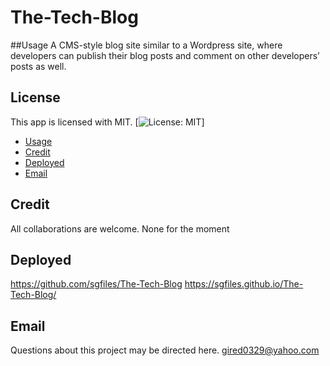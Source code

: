 # The-Tech-Blog

##Usage
A CMS-style blog site similar to a Wordpress site, where developers can publish their blog posts and comment on other developers’ posts as well.

## License 
  This app is licensed with MIT.
  [![License: MIT](https://img.shields.io/badge/License-MIT-yellow.svg)]

- [Usage](#usage)
- [Credit](#credit)
- [Deployed](#deployed)
- [Email](#email)


 ## Credit
 All collaborations are welcome.
 None for the moment

## Deployed
https://github.com/sgfiles/The-Tech-Blog
https://sgfiles.github.io/The-Tech-Blog/

 ## Email
  Questions about this project may be directed here.
  gired0329@yahoo.com